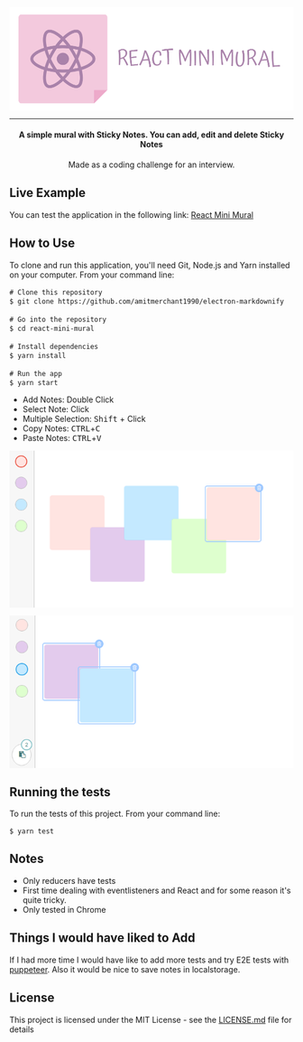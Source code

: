 <p align="center">
    <img align="center" src="images/readme-header.png" alt="React Mini Mural" width="700">
</p>

---

<h4 align="center">A simple mural with Sticky Notes. You can add, edit and delete Sticky Notes</h4>

<p align="center">Made as a coding challenge for an interview.</p>

## Live Example

You can test the application in the following link: <a href="https://react-mini-mural.netlify.com/" target="_blank">React Mini Mural</a>

## How to Use

To clone and run this application, you'll need Git, Node.js and Yarn installed on your computer. From your command line:

```
# Clone this repository
$ git clone https://github.com/amitmerchant1990/electron-markdownify

# Go into the repository
$ cd react-mini-mural

# Install dependencies
$ yarn install

# Run the app
$ yarn start
```

* Add Notes: Double Click
* Select Note: Click
* Multiple Selection: <kbd>Shift</kbd> + Click
* Copy Notes: <kbd>CTRL</kbd>+<kbd>C</kbd>
* Paste Notes: <kbd>CTRL</kbd>+<kbd>V</kbd>

<p align="center">
    <img align="center" src="images/react-mini-mural.png" alt="Markdownify" width="700">
</p>

<p align="center">
    <img align="center" src="images/clipboard-manager.png" alt="Markdownify" width="700">
</p>

## Running the tests

To run the tests of this project. From your command line:

```
$ yarn test
```

## Notes

* Only reducers have tests
* First time dealing with eventlisteners and React and for some reason it's quite tricky.
* Only tested in Chrome

## Things I would have liked to Add

If I had more time I would have like to add more tests and try E2E tests with [puppeteer](https://github.com/GoogleChrome/puppeteer). Also it would be nice to save notes in localstorage.

## License

This project is licensed under the MIT License - see the [LICENSE.md](LICENSE.md) file for details
